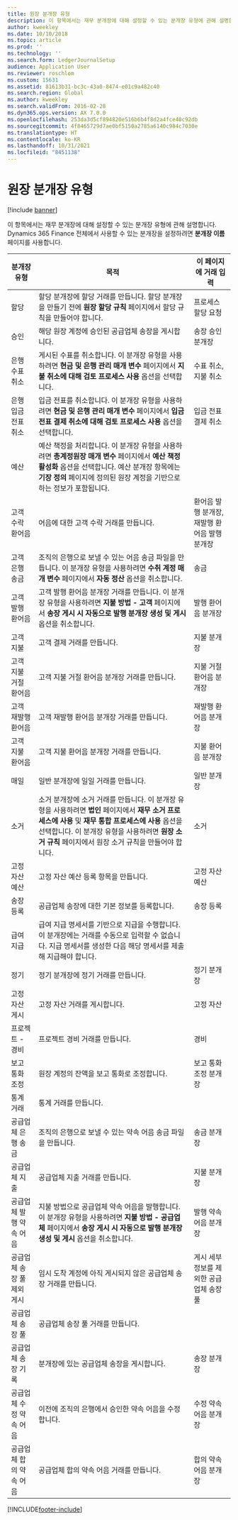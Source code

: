 ```yaml
---
title: 원장 분개장 유형
description: 이 항목에서는 재무 분개장에 대해 설정할 수 있는 분개장 유형에 관해 설명합니다.
author: kweekley
ms.date: 10/10/2018
ms.topic: article
ms.prod: ''
ms.technology: ''
ms.search.form: LedgerJournalSetup
audience: Application User
ms.reviewer: roschlom
ms.custom: 15631
ms.assetid: 81613b31-bc3c-43a0-8474-e01c9a482c40
ms.search.region: Global
ms.author: kweekley
ms.search.validFrom: 2016-02-28
ms.dyn365.ops.version: AX 7.0.0
ms.openlocfilehash: 253da3d5cf894820e516b6b4f8d2a4fce40c92db
ms.sourcegitcommit: 4f8465729d7ae0bf5150a2785a6140c984c7030e
ms.translationtype: HT
ms.contentlocale: ko-KR
ms.lasthandoff: 10/31/2021
ms.locfileid: "8451138"
---
```

# <a name="ledger-journal-types"></a>원장 분개장 유형

[!include [banner](../includes/banner.md)]

이 항목에서는 재무 분개장에 대해 설정할 수 있는 분개장 유형에 관해 설명합니다. Dynamics 365 Finance 전체에서 사용할 수 있는 분개장을 설정하려면 **분개장 이름** 페이지를 사용합니다.

| 분개장 유형                      | 목적                       | 이 페이지에 거래 입력                                |
|-----------------------------------|-------------------------------|----------------------------------------------------------------|
| 할당                        | 할당 분개장에 할당 거래를 만듭니다. 할당 분개장을 만들기 전에 **원장 할당 규칙** 페이지에서 할당 규칙을 만들어야 합니다.      | 프로세스 할당 요청             |
| 승인                          | 해당 원장 계정에 승인된 공급업체 송장을 게시합니다.  | 송장 승인 분개장                                       |
| 은행 수표 취소               | 게시된 수표를 취소합니다. 이 분개장 유형을 사용하려면 **현금 및 은행 관리 매개 변수** 페이지에서 **지불 취소에 대해 검토 프로세스 사용** 옵션을 선택합니다.   | 수표 취소, 지불 취소                   |
| 은행 입금 전표 취소    | 입금 전표를 취소합니다. 이 분개장 유형을 사용하려면 **현금 및 은행 관리 매개 변수** 페이지에서 **입금 전표 결제 취소에 대해 검토 프로세스 사용** 옵션을 선택합니다.   | 입금 전표 결제 취소            |
| 예산                            | 예산 책정을 처리합니다. 이 분개장 유형을 사용하려면 **총계정원장 매개 변수** 페이지에서 **예산 책정 활성화** 옵션을 선택합니다. 예산 분개장 항목에는 **기장 정의** 페이지에 정의된 원장 계정을 기반으로 하는 정보가 포함됩니다.                                                        |                                                                |
| 고객 수락 환어음  | 어음에 대한 고객 수락 거래를 만듭니다.             | 환어음 발행 분개장, 재발행 환어음 발행 분개장 |
| 고객 은행 송금          | 조직의 은행으로 보낼 수 있는 어음 송금 파일을 만듭니다. 이 분개장 유형을 사용하려면 **수취** **계정 매개 변수** 페이지에서 **자동 정산** 옵션을 취소합니다.            | 송금                                                     |
| 고객 발행 환어음    | 고객 발행 환어음 분개장 거래를 만듭니다. 이 분개장 유형을 사용하려면 **지불 방법 - 고객** 페이지에서 **송장 게시 시 자동으로 발행 분개장 생성 및 게시** 옵션을 취소합니다.   | 발행 환어음 분개장                                  |
| 고객 지불                  | 고객 결제 거래를 만듭니다.                             | 지불 분개장             |
| 고객 지불 거절 환어음 | 고객 지불 거절 환어음 분개장 거래를 만듭니다.                    | 지불 거절 환어음 분개장                               |
| 고객 재발행 환어음  | 고객 재발행 환어음 분개장 거래를 만듭니다.                     | 재발행 환어음 분개장                                |
| 고객 지불 환어음  | 고객 지불 환어음 분개장 거래를 만듭니다.                       | 지불 환어음 분개장                                |
| 매일                             | 일반 분개장에 일일 거래를 만듭니다.                          | 일반 분개장                                                |
| 소거                       | 소거 분개장에 소거 거래를 만듭니다. 이 분개장 유형을 사용하려면 **법인** 페이지에서 **재무 소거 프로세스에 사용** 및 **재무 통합 프로세스에 사용** 옵션을 선택합니다. 이 분개장 유형을 사용하려면 **원장 소거 규칙** 페이지에서 원장 소거 규칙을 만들어야 합니다. | 소거                                                    |
| 고정 자산 예산                | 고정 자산 예산 등록 항목을 만듭니다.                                                                                                                                                                                                                                                                                                                 | 고정 자산 예산                                             |
| 송장 등록                  | 공급업체 송장에 대한 기본 정보를 등록합니다.                                                                                                                                                                                                                                                                                                           | 송장 등록                                               |
| 급여 지급              | 급여 지급 명세서를 기반으로 지급을 수행합니다. 이 분개장에는 거래를 수동으로 입력할 수 없습니다. 지급 명세서를 생성한 다음 해당 명세서를 제출해 지급해야 합니다.                                                                                                                                                              |                                                                |
| 정기                          | 정기 분개장에 정기 거래를 만듭니다.                                                                                                                                                                                                                                                                                                      | 정기 분개장                                              |
| 고정 자산 게시                 | 고정 자산 거래를 게시합니다.                                                                                                                                                                                                                                                                                                                              | 고정 자산                                                   |
| 프로젝트 - 경비                | 프로젝트 경비 거래를 만듭니다.                                                                                                                                                                                                                                                                                                                        | 경비                                                        |
| 보고 통화 조정     | 원장 계정의 잔액을 보고 통화로 조정합니다.               | 보고 통화 조정 분개장                         |
| 통계 거래            | 통계 거래를 만듭니다.                                                                                                                                                                                                                                                                                                                            |                                                                |
| 공급업체 은행 송금            | 조직의 은행으로 보낼 수 있는 약속 어음 송금 파일을 만듭니다.                                                                                                                                                                                                                                                                      | 송금 분개장                                             |
| 공급업체 지출               | 공급업체 지출 거래를 만듭니다.                                                                                                                                                                                                                                                                                                                    | 지불 분개장                                                |
| 공급업체 발행 약속 어음       | 지불 방법으로 공급업체 약속 어음을 발행합니다. 이 분개장 유형을 사용하려면 **지불 방법 - 공급업체** 페이지에서 **송장 게시 시 자동으로 발행 분개장 생성 및 게시** 옵션을 취소합니다.                                                                                                                                          | 발행 약속 어음 분개장                                   |
| 공급업체 송장 풀 제외 게시 | 임시 도착 계정에 아직 게시되지 않은 공급업체 송장 거래를 만듭니다.                                                                                                                                                                                                                                                             | 게시 세부 정보를 제외한 공급업체 송장 풀                  |
| 공급업체 송장 풀               | 공급업체 송장 풀 거래를 만듭니다.                                                                                                                                                                                                                                                                                                                    |                                                                |
| 공급업체 송장 기록          | 분개장에 있는 공급업체 송장을 게시합니다.                                                                                                                                                                                                                                                                                                                 | 송장 분개장                                                |
| 공급업체 수정 약속 어음     | 이전에 조직의 은행에서 승인한 약속 어음을 수정합니다.                                                                                                                                                                                                                                                                      | 수정 약속 어음 분개장                                 |
| 공급업체 합의 약속 어음     | 공급업체 합의 약속 어음 거래를 만듭니다.                                                                                                                                                                                                                                                                                                          | 합의 약속 어음 분개장                                 |







[!INCLUDE[footer-include](../../includes/footer-banner.md)]
